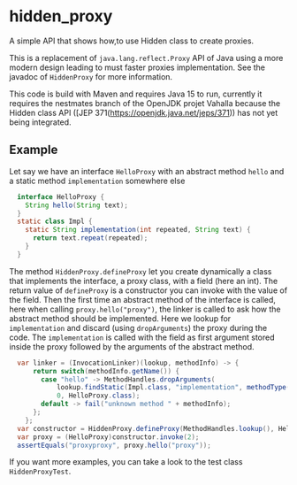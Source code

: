 # hidden_proxy
A simple API that shows how,to use Hidden class to create proxies.

This is a replacement of `java.lang.reflect.Proxy` API of Java using a more modern design leading to must faster proxies implementation. See the javadoc of `HiddenProxy` for more information.
 
This code is build with Maven and requires Java 15 to run, currently it requires the nestmates branch of the OpenJDK projet Vahalla because the Hidden class API ([JEP 371(https://openjdk.java.net/jeps/371)) has not yet being integrated.

## Example

Let say we have an interface `HelloProxy` with an abstract method `hello` and a static method `implementation` somewhere else
```java
  interface HelloProxy {
    String hello(String text);
  }
  static class Impl {
    static String implementation(int repeated, String text) {
      return text.repeat(repeated);
    }
  }
```

The method `HiddenProxy.defineProxy` let you create dynamically a class that implements the interface, a proxy class, with a field (here an int). The return value of `defineProxy` is a constructor you can invoke with the value of the field.
Then the first time an abstract method of the interface is called, here when calling `proxy.hello("proxy")`, the linker is called to ask how the abstract method should be implemented. Here we lookup for `implementation` and discard (using `dropArguments`) the proxy during the code. The `implementation` is called with the field as first argument stored inside the proxy followed by the arguments of the abstract method.
```java
  var linker = (InvocationLinker)(lookup, methodInfo) -> {
      return switch(methodInfo.getName()) {
        case "hello" -> MethodHandles.dropArguments(
            lookup.findStatic(Impl.class, "implementation", methodType(String.class, int.class, String.class)),
            0, HelloProxy.class);
        default -> fail("unknown method " + methodInfo);
      };
    };
  var constructor = HiddenProxy.defineProxy(MethodHandles.lookup(), HelloProxy.class, int.class, linker);
  var proxy = (HelloProxy)constructor.invoke(2);
  assertEquals("proxyproxy", proxy.hello("proxy"));
```

If you want more examples, you can take a look to the test class `HiddenProxyTest`.

